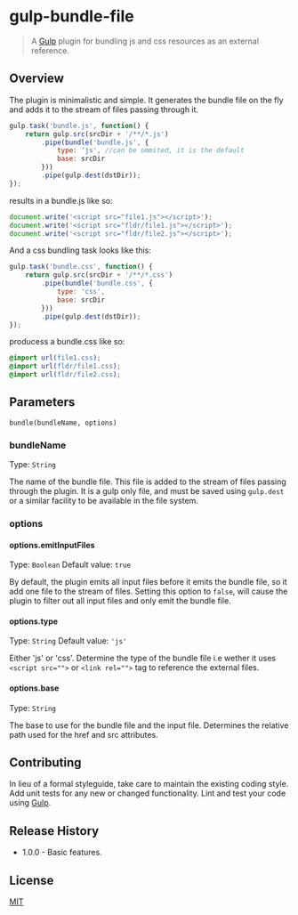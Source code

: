 # gulp-bundle-file

> A [Gulp](http://gulpjs.com/) plugin for bundling js and css resources as an external reference.

## Overview

The plugin is minimalistic and simple. It generates the bundle file on the fly and adds it to the stream of files passing through it.

```js
gulp.task('bundle.js', function() {
    return gulp.src(srcDir + '/**/*.js')
        .pipe(bundle('bundle.js', {
            type: 'js', //can be ommited, it is the default
            base: srcDir
        }))
        .pipe(gulp.dest(dstDir));
});
```

results in a bundle.js like so:

```js
document.write('<script src="file1.js"></script>');
document.write('<script src="fldr/file1.js"></script>');
document.write('<script src="fldr/file2.js"></script>');
```

And a css bundling task looks like this:

```js
gulp.task('bundle.css', function() {
    return gulp.src(srcDir + '/**/*.css')
        .pipe(bundle('bundle.css', {
            type: 'css',
            base: srcDir
        }))
        .pipe(gulp.dest(dstDir));
});
```

producess a bundle.css like so:

```css
@import url(file1.css);
@import url(fldr/file1.css);
@import url(fldr/file2.css);
```


## Parameters

`bundle(bundleName, options)`

### bundleName
Type: `String`

The name of the bundle file. 
This file is added to the stream of files passing through the plugin. It is a gulp only file, and must be saved using `gulp.dest` or a similar facility to be available in the file system. 

### options

#### options.emitInputFiles
Type: `Boolean`
Default value: `true`

By default, the plugin emits all input files before it emits the bundle file, so it add one file to the stream of files. Setting this option to `false`, will cause the plugin to filter out all input files and only emit the bundle file.

#### options.type
Type: `String`
Default value: `'js'`

Either 'js' or 'css'. Determine the type of the bundle file i.e wether it uses `<script src="">` or `<link rel="">` tag to reference the external files.

#### options.base
Type: `String`

The base to use for the bundle file and the input file. Determines the relative path used for the href and src attributes.



## Contributing
In lieu of a formal styleguide, take care to maintain the existing coding style. Add unit tests for any new or changed functionality. Lint and test your code using [Gulp](http://gulpjs.com/).

## Release History
 - 1.0.0 - Basic features.

## License
[MIT](https://github.com/welldone-software/gulp-bundle-file/blob/master/LICENSE)

